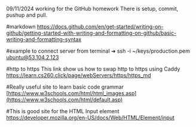 09/11/2024
working for the GitHub homework
There is setup, commit, pushup and pull.

#markdown
https://docs.github.com/en/get-started/writing-on-github/getting-started-with-writing-and-formatting-on-github/basic-writing-and-formatting-syntax

#example to connect server from terminal
➜  ssh -i ~/keys/production.pem ubuntu@53.104.2.123

#http to https
This link show us how to swap http to https using Caddy
https://learn.cs260.click/page/webServers/https/https_md

#Really useful site to learn basic code grammar
[https://www.w3schools.com/html/html_images.asp](https://www.w3schools.com/html/default.asp)

#This is good site for the HTML Input element
https://developer.mozilla.org/en-US/docs/Web/HTML/Element/input
